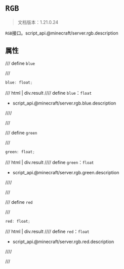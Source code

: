 # `RGB`

> 文档版本：1.21.0.24

`RGB`接口。script_api.@minecraft/server.rgb.description

## 属性

/// define
`blue`


///

```js
blue: float;
```

/// html | div.result
//// define
`blue`：`float`

- script_api.@minecraft/server.rgb.blue.description


////

///


/// define
`green`


///

```js
green: float;
```

/// html | div.result
//// define
`green`：`float`

- script_api.@minecraft/server.rgb.green.description


////

///


/// define
`red`


///

```js
red: float;
```

/// html | div.result
//// define
`red`：`float`

- script_api.@minecraft/server.rgb.red.description


////

///

